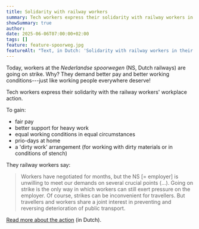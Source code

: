 ```yaml
---
title: Solidarity with railway workers
summary: Tech workers express their solidarity with railway workers in the Netherlands, who are engaged in workplace action to get fair wages and better working conditions.
showSummary: true
author: 
date: 2025-06-06T07:00:00+02:00
tags: []
feature: feature-spoorweg.jpg
featureAlt: "Text, in Dutch: 'Solidarity with railway workers in their fight for better pay and better labour conditions'. In the backdrop a couple of yellow-blue Dutch trains."
---
```


Today, workers at the *Nederlandse spoorwegen* (NS, Dutch railways) are going on strike. Why? They demand better pay and better working conditions---just like working people everywhere deserve!

Tech workers express their solidarity with the railway workers' workplace action. 

To gain:

* fair pay
* better support for heavy work 
* equal working conditions in equal circumstances
* prio-days at home 
* a 'dirty work' arrangement (for working with dirty materials or in conditions of stench)

They railway workers say:

> Workers have negotiated for months, but the NS [= employer] is unwilling to meet our demands on several crucial points (...). Going on strike is the only way in which workers can still exert pressure on the employer. Of course, strikes can be inconvenient for travellers. But travellers and workers share a joint interest in preventing and reversing deterioration of public transport.

[Read more about the action](https://wijreizensamen.nl/petitie/) (in Dutch).